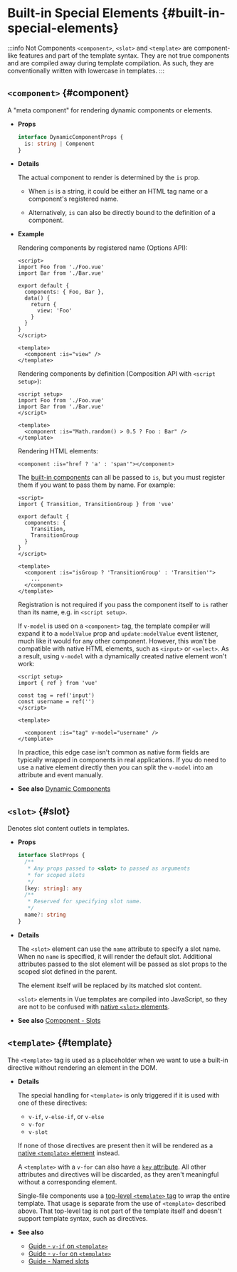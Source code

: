 # Built-in Special Elements {#built-in-special-elements}

:::info Not Components
`<component>`, `<slot>` and `<template>` are component-like features and part of the template syntax. They are not true components and are compiled away during template compilation. As such, they are conventionally written with lowercase in templates.
:::

## `<component>` {#component}

A "meta component" for rendering dynamic components or elements.

- **Props**

  ```ts
  interface DynamicComponentProps {
    is: string | Component
  }
  ```

- **Details**

  The actual component to render is determined by the `is` prop.

  - When `is` is a string, it could be either an HTML tag name or a component's registered name.

  - Alternatively, `is` can also be directly bound to the definition of a component.

- **Example**

  Rendering components by registered name (Options API):

  ```vue
  <script>
  import Foo from './Foo.vue'
  import Bar from './Bar.vue'

  export default {
    components: { Foo, Bar },
    data() {
      return {
        view: 'Foo'
      }
    }
  }
  </script>

  <template>
    <component :is="view" />
  </template>
  ```

  Rendering components by definition (Composition API with `<script setup>`):

  ```vue
  <script setup>
  import Foo from './Foo.vue'
  import Bar from './Bar.vue'
  </script>

  <template>
    <component :is="Math.random() > 0.5 ? Foo : Bar" />
  </template>
  ```

  Rendering HTML elements:

  ```vue-html
  <component :is="href ? 'a' : 'span'"></component>
  ```

  The [built-in components](./built-in-components) can all be passed to `is`, but you must register them if you want to pass them by name. For example:

  ```vue
  <script>
  import { Transition, TransitionGroup } from 'vue'

  export default {
    components: {
      Transition,
      TransitionGroup
    }
  }
  </script>

  <template>
    <component :is="isGroup ? 'TransitionGroup' : 'Transition'">
      ...
    </component>
  </template>
  ```

  Registration is not required if you pass the component itself to `is` rather than its name, e.g. in `<script setup>`.

  If `v-model` is used on a `<component>` tag, the template compiler will expand it to a `modelValue` prop and `update:modelValue` event listener, much like it would for any other component. However, this won't be compatible with native HTML elements, such as `<input>` or `<select>`. As a result, using `v-model` with a dynamically created native element won't work:

  ```vue
  <script setup>
  import { ref } from 'vue'

  const tag = ref('input')
  const username = ref('')
  </script>

  <template>
    
    <component :is="tag" v-model="username" />
  </template>
  ```

  In practice, this edge case isn't common as native form fields are typically wrapped in components in real applications. If you do need to use a native element directly then you can split the `v-model` into an attribute and event manually.

- **See also** [Dynamic Components](/guide/essentials/component-basics#dynamic-components)

## `<slot>` {#slot}

Denotes slot content outlets in templates.

- **Props**

  ```ts
  interface SlotProps {
    /**
     * Any props passed to <slot> to passed as arguments
     * for scoped slots
     */
    [key: string]: any
    /**
     * Reserved for specifying slot name.
     */
    name?: string
  }
  ```

- **Details**

  The `<slot>` element can use the `name` attribute to specify a slot name. When no `name` is specified, it will render the default slot. Additional attributes passed to the slot element will be passed as slot props to the scoped slot defined in the parent.

  The element itself will be replaced by its matched slot content.

  `<slot>` elements in Vue templates are compiled into JavaScript, so they are not to be confused with [native `<slot>` elements](https://developer.mozilla.org/en-US/docs/Web/HTML/Element/slot).

- **See also** [Component - Slots](/guide/components/slots)

## `<template>` {#template}

The `<template>` tag is used as a placeholder when we want to use a built-in directive without rendering an element in the DOM.

- **Details**

  The special handling for `<template>` is only triggered if it is used with one of these directives:

  - `v-if`, `v-else-if`, or `v-else`
  - `v-for`
  - `v-slot`

  If none of those directives are present then it will be rendered as a [native `<template>` element](https://developer.mozilla.org/en-US/docs/Web/HTML/Element/template) instead.

  A `<template>` with a `v-for` can also have a [`key` attribute](/api/built-in-special-attributes#key). All other attributes and directives will be discarded, as they aren't meaningful without a corresponding element.

  Single-file components use a [top-level `<template>` tag](/api/sfc-spec#language-blocks) to wrap the entire template. That usage is separate from the use of `<template>` described above. That top-level tag is not part of the template itself and doesn't support template syntax, such as directives.

- **See also**
  - [Guide - `v-if` on `<template>`](/guide/essentials/conditional#v-if-on-template)
  - [Guide - `v-for` on `<template>`](/guide/essentials/list#v-for-on-template)
  - [Guide - Named slots](/guide/components/slots#named-slots)
